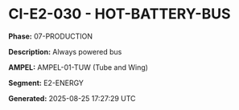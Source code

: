 # CI-E2-030 - HOT-BATTERY-BUS

**Phase:** 07-PRODUCTION

**Description:** Always powered bus

**AMPEL:** AMPEL-01-TUW (Tube and Wing)

**Segment:** E2-ENERGY

**Generated:** 2025-08-25 17:27:29 UTC

